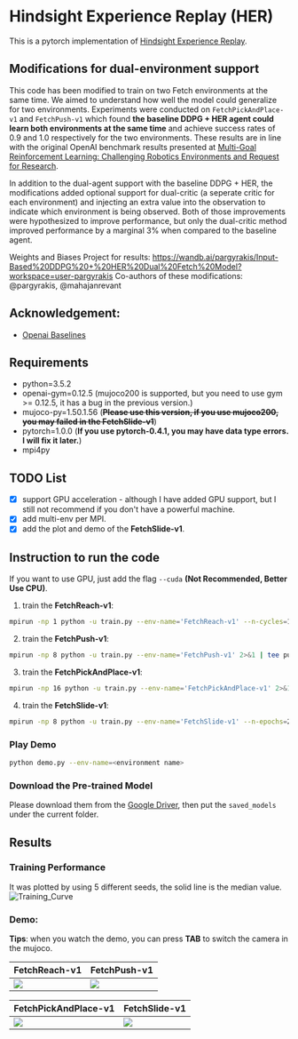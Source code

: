 # Hindsight Experience Replay (HER)
This is a pytorch implementation of [Hindsight Experience Replay](https://arxiv.org/abs/1707.01495). 

## Modifications for dual-environment support

This code has been modified to train on two Fetch environments at the same time. We aimed to understand how well the model could generalize for two environments. Experiments were conducted on `FetchPickAndPlace-v1` and `FetchPush-v1` which found **the baseline DDPG + HER agent could learn both environments at the same time** and achieve success rates of 0.9 and 1.0 respectively for the two environments. These results are in line with the original OpenAI benchmark results presented at [Multi-Goal Reinforcement Learning: Challenging Robotics Environments and Request for Research](https://arxiv.org/pdf/1802.09464.pdf).

In addition to the dual-agent support with the baseline DDPG + HER, the modifications added optional support for dual-critic (a seperate critic for each environment) and injecting an extra value into the observation to indicate which environment is being observed. Both of those improvements were hypothesized to improve performance, but only the dual-critic method improved performance by a marginal 3% when compared to the baseline agent.

Weights and Biases Project for results: https://wandb.ai/pargyrakis/Input-Based%20DDPG%20+%20HER%20Dual%20Fetch%20Model?workspace=user-pargyrakis
Co-authors of these modifications: @pargyrakis, @mahajanrevant

## Acknowledgement:
- [Openai Baselines](https://github.com/openai/baselines)

## Requirements
- python=3.5.2
- openai-gym=0.12.5 (mujoco200 is supported, but you need to use gym >= 0.12.5, it has a bug in the previous version.)
- mujoco-py=1.50.1.56 (~~**Please use this version, if you use mujoco200, you may failed in the FetchSlide-v1**~~)
- pytorch=1.0.0 (**If you use pytorch-0.4.1, you may have data type errors. I will fix it later.**)
- mpi4py

## TODO List
- [x] support GPU acceleration - although I have added GPU support, but I still not recommend if you don't have a powerful machine.
- [x] add multi-env per MPI.
- [x] add the plot and demo of the **FetchSlide-v1**.

## Instruction to run the code
If you want to use GPU, just add the flag `--cuda` **(Not Recommended, Better Use CPU)**.
1. train the **FetchReach-v1**:
```bash
mpirun -np 1 python -u train.py --env-name='FetchReach-v1' --n-cycles=10 2>&1 | tee reach.log
```
2. train the **FetchPush-v1**:
```bash
mpirun -np 8 python -u train.py --env-name='FetchPush-v1' 2>&1 | tee push.log
```
3. train the **FetchPickAndPlace-v1**:
```bash
mpirun -np 16 python -u train.py --env-name='FetchPickAndPlace-v1' 2>&1 | tee pick.log
```
4. train the **FetchSlide-v1**:
```bash
mpirun -np 8 python -u train.py --env-name='FetchSlide-v1' --n-epochs=200 2>&1 | tee slide.log
```

### Play Demo
```bash
python demo.py --env-name=<environment name>
```
### Download the Pre-trained Model
Please download them from the [Google Driver](https://drive.google.com/open?id=1dNzIpIcL4x1im8dJcUyNO30m_lhzO9K4), then put the `saved_models` under the current folder.

## Results
### Training Performance
It was plotted by using 5 different seeds, the solid line is the median value. 
![Training_Curve](figures/results.png)
### Demo:
**Tips**: when you watch the demo, you can press **TAB** to switch the camera in the mujoco.  

FetchReach-v1| FetchPush-v1
-----------------------|-----------------------|
![](figures/reach.gif)| ![](figures/push.gif)

FetchPickAndPlace-v1| FetchSlide-v1
-----------------------|-----------------------|
![](figures/pick.gif)| ![](figures/slide.gif)
